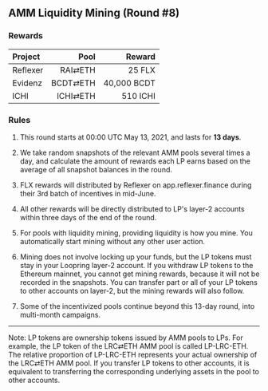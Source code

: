 ## AMM Liquidity Mining (Round #8)


### Rewards


| **Project** | **Pool** | **Reward** |
| :--- | ---: | ---: |
Reflexer | RAI⇄ETH | 25 FLX |
Evidenz | BCDT⇄ETH | 40,000 BCDT |
ICHI | ICHI⇄ETH | 510 ICHI |

### Rules

1) This round starts at 00:00 UTC May 13, 2021, and lasts for **13 days**.

2) We take random snapshots of the relevant AMM pools several times a day, and calculate the amount of rewards each LP earns based on the average of all snapshot balances in the round.

3) FLX rewards will distributed by Reflexer on app.reflexer.finance during their 3rd batch of incentives in mid-June.
 
4) All other rewards will be directly distributed to LP's layer-2 accounts within three days of the end of the round.

4) For pools with liquidity mining, providing liquidity is how you mine. You automatically start mining without any other user action.

5) Mining does not involve locking up your funds, but the LP tokens must stay in your Loopring layer-2 account. If you withdraw LP tokens to the Ethereum mainnet, you cannot get mining rewards, because it will not be recorded in the snapshots. You can transfer part or all of your LP tokens to other accounts on layer-2, but the mining rewards will also follow.

6) Some of the incentivized pools continue beyond this 13-day round, into multi-month campaigns.


---

Note: LP tokens are ownership tokens issued by AMM pools to LPs. For example, the LP token of the LRC⇄ETH AMM pool is called LP-LRC-ETH. The relative proportion of LP-LRC-ETH represents your actual ownership of the LRC⇄ETH AMM pool. If you transfer LP tokens to other accounts, it is equivalent to transferring the corresponding underlying assets in the pool to other accounts.
